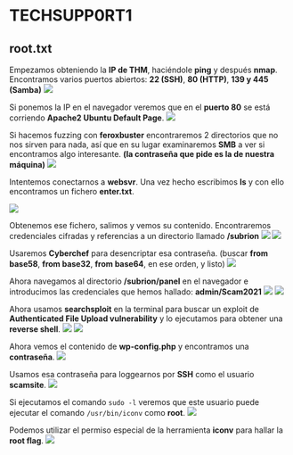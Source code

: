 # TECHSUPP0RT1

## root.txt
Empezamos obteniendo la **IP de THM**, haciéndole **ping** y después **nmap**. Encontramos varios puertos abiertos: **22 (SSH)**, **80 (HTTP)**, **139 y 445 (Samba)**
![](./root/ping_nmap.png)

Si ponemos la IP en el navegador veremos que en el **puerto 80** se está corriendo **Apache2 Ubuntu Default Page**.
![](./root/web_80_port.png)

Si hacemos fuzzing con **feroxbuster** encontraremos 2 directorios que no nos sirven para nada, así que en su lugar examinaremos **SMB** a ver si encontramos algo interesante. **(la contraseña que pide es la de nuestra máquina)**
![](./root/websvr_SMB.png)

Intentemos conectarnos a **websvr**. Una vez hecho escribimos **ls** y con ello encontramos un fichero **enter.txt**.

![](./root/enter_txt.png)

Obtenemos ese fichero, salimos y vemos su contenido. Encontraremos credenciales cifradas y referencias a un directorio llamado **/subrion**
![](./root/get_exit.png)
![](./root/contenido_enter.png)

Usaremos **Cyberchef** para desencriptar esa contraseña. (buscar **from base58**, **from base32**, **from base64**, en ese orden, y listo)
![](./root/cyberchef.png)

Ahora navegamos al directorio **/subrion/panel** en el navegador e introducimos las credenciales que hemos hallado: **admin/Scam2021**
![](./root/credenciales_subrion.png)
![](./root/subrion_interface.png)

Ahora usamos **searchsploit** en la terminal para buscar un exploit de **Authenticated File Upload vulnerability** y lo ejecutamos para obtener una **reverse shell**.
![](./root/searchsploit.png)
![](./root/49876.png)

Ahora vemos el contenido de **wp-config.php** y encontramos una **contraseña**.
![](./root/password_wp_config.png)

Usamos esa contraseña para loggearnos por **SSH** como el usuario **scamsite**.
![](./root/ssh_scamsite.png)

Si ejecutamos el comando `sudo -l` veremos que este usuario puede ejecutar el comando `/usr/bin/iconv` como **root**.
![](./root/comando_sudo.png)

Podemos utilizar el permiso especial de la herramienta **iconv** para hallar la **root flag**.
![](./root/root_flag.png)












